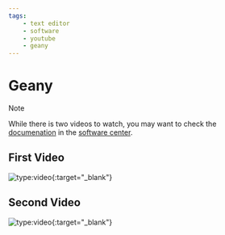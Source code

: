 ```yaml
---
tags:
    - text editor
    - software
    - youtube
    - geany
---
```

# Geany

> [!NOTE]
> While there is two videos to watch, you may want to check the [documenation](/documentation/software/geany) in the [software center](/documentation/software).


## First Video

![type:video](https://www.youtube.com/embed/EuwAf_qVj14){:target="_blank"}

## Second Video

![type:video](https://www.youtube.com/embed/ZZGKICzIuzQ){:target="_blank"}

